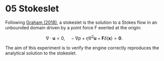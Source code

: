 # 05 Stokeslet

Following [Graham (2018)](https://doi.org/10.1017/9781139175876), a stokeslet is the solution to a Stokes flow in an unbounded domain driven by a point force F exerted at the origin:
```math
\nabla \cdot \mathbf{u} = 0, \quad - \nabla p + \eta \nabla^2 \mathbf{u} + \mathbf{F} \delta(\mathbf{x}) = \mathbf{0}.
```

The aim of this experiment is to verify the engine correctly reproduces the analytical solution to the stokeslet.
